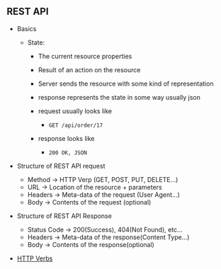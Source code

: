 ## REST API

- Basics
    - State:
        - The current resource properties
        - Result of an action on the resource
        - Server sends the resource with some kind of representation
        - response represents the state in some way usually json

        - request usually looks like
             - `GET /api/order/17`
        - response looks like
            - `200 OK, JSON`

- Structure of REST API request
    - Method -> HTTP Verp (GET, POST, PUT, DELETE...)
    - URL -> Location of the resource + parameters
    - Headers -> Meta-data of the request (User Agent...)
    - Body -> Contents of the request (optional)

- Structure of REST API Response
    - Status Code -> 200(Success), 404(Not Found), etc...
    - Headers -> Meta-data of the response(Content Type...)
    - Body -> Contents of the response(optional)

- [HTTP Verbs](./HTTP_Verbs.md)


